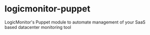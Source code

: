 logicmonitor-puppet
===================

LogicMonitor's Puppet module to automate management of your SaaS based datacenter monitoring tool